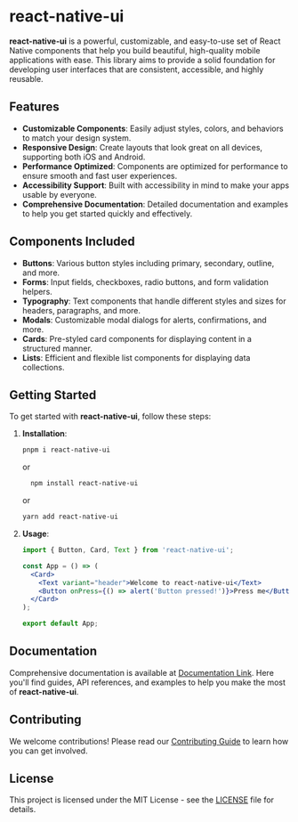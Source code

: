 # react-native-ui

**react-native-ui** is a powerful, customizable, and easy-to-use set of React Native components that help you build beautiful, high-quality mobile applications with ease. This library aims to provide a solid foundation for developing user interfaces that are consistent, accessible, and highly reusable.

## Features

- **Customizable Components**: Easily adjust styles, colors, and behaviors to match your design system.
- **Responsive Design**: Create layouts that look great on all devices, supporting both iOS and Android.
- **Performance Optimized**: Components are optimized for performance to ensure smooth and fast user experiences.
- **Accessibility Support**: Built with accessibility in mind to make your apps usable by everyone.
- **Comprehensive Documentation**: Detailed documentation and examples to help you get started quickly and effectively.

## Components Included

- **Buttons**: Various button styles including primary, secondary, outline, and more.
- **Forms**: Input fields, checkboxes, radio buttons, and form validation helpers.
- **Typography**: Text components that handle different styles and sizes for headers, paragraphs, and more.
- **Modals**: Customizable modal dialogs for alerts, confirmations, and more.
- **Cards**: Pre-styled card components for displaying content in a structured manner.
- **Lists**: Efficient and flexible list components for displaying data collections.

## Getting Started

To get started with **react-native-ui**, follow these steps:

1. **Installation**:
    ```sh
    pnpm i react-native-ui
    ```
    or
   ```sh
     npm install react-native-ui
    ```
    or
    ```sh
    yarn add react-native-ui
    ```

3. **Usage**:
    ```jsx
    import { Button, Card, Text } from 'react-native-ui';

    const App = () => (
      <Card>
        <Text variant="header">Welcome to react-native-ui</Text>
        <Button onPress={() => alert('Button pressed!')}>Press me</Button>
      </Card>
    );

    export default App;
    ```

## Documentation

Comprehensive documentation is available at [Documentation Link](). Here you'll find guides, API references, and examples to help you make the most of **react-native-ui**.

## Contributing

We welcome contributions! Please read our [Contributing Guide](CONTRIBUTING.md) to learn how you can get involved.

## License

This project is licensed under the MIT License - see the [LICENSE](LICENSE) file for details.
